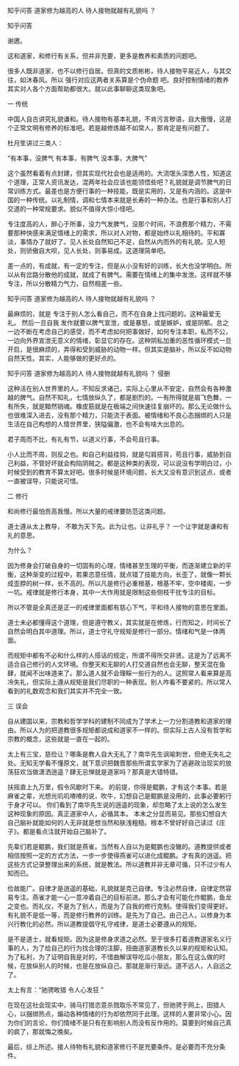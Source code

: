  
 知乎问答 道家修为越高的人 待人接物就越有礼貌吗 ？ 
 
 
 
 
 
 知乎问答 
 
 

 

 谢邀。

 

 这和道家，和修行有关系，但并非充要，更多是教养和素质的问题吧。

 

 很多人既非道家，也不以修行自居。但真的文质彬彬，待人接物平易近人，与其交往，如沐春风。所以 强行对应这两者关系算是个伪命题 吧。良好控制情绪的教养其实对人各个方面帮助都很大。就以此事聊聊这类现象吧。

 

 一 传统 

 

 中国人自古讲究礼貌谦和。待人接物有基本礼貌，不肯污言秽语，自大傲慢，这是个正常文明有修养的标准吧。若是越修炼越不如常人，那肯定是有问题了。

 杜月笙讲过三类人：

 “有本事，没脾气 有本事，有脾气 没本事，大脾气” 

 这个虽然看着有点封建，但其实现代社会也是适用的。大流氓头深悉人性，知道这个道理，正常人资讯发达，混两年社会应该也能领悟些吧？礼貌就是调节脾气的日常训练方式。最差也是方便行事的一种技能，既是实用的，又是有内涵的。这是中国的一种传统。以礼制情，调和七情本来就是长寿的一种办法。也是行事和别人打交道的一种常规要求。貌似不值得大惊小怪吧。

 

 专注度高的人，醉心于所事，没力气发脾气，没那个时间，不浪费那个精力，不需要那种快感来满足情绪上的需求，所以对人对物，都是始终以礼相待的。平和寡淡，事情办了就好了。见人长处自然知己不足，自然从内而外的有礼貌。见人短处，则骄傲自大呗，见人长处，则事易成。这道理简单吧。

 

 差一点的，有成就，有一定的专注，但是从小没有好的训练，长大也没学明白。所以从有岔路分散他的成就，就成了有脾气。需要在情绪上的集中发泄。这样就不够专注，所以分散精力气力，自然相差一些。

 知乎问答 道家修为越高的人 待人接物就越有礼貌吗 ？ 

 

 最麻烦的，就是 专注于别人怎么看自己，而不在自身上找问题的。这种最爱无礼。 然后一旦自我 发作就要以脾气宣泄，或是暴怒，或是嫉妒，或是阴郁。总之一边不断在考虑自己的感受，而不考虑如何把事做好，如何专注本职，私而不公，一边向外界宣泄无意义的情绪，彰显它的存在。这种阴私加重的恶性循环模式一旦开启，是很麻烦的，弄得和受到威胁的动物一样。但其实是脑补，所以反不如动物自然天性。其实，人能够做的更好点的。

 知乎问答 道家修为越高的人 待人接物就越有礼貌吗 ？ 侵删 

 这种活在别人世界里的人。不知反求诸己，实际上心里从不安定，自然会有各种激越的脾气。自然不知礼，七情放纵久了，都是剧烈的。一有所得就是眉飞色舞，一有所失，就是黯然销魂。橡皮筋就是在极端之间快速往复崩坏的。那么无论做什么也很难深入进去，没有那个精力，只能流于表面。被情绪和不良心态捆绑的人只是生活在自己构想的人情世界里，狭隘偏激，也不会有啥大出息的。

 

 君子周而不比，有礼有节，以道义行事，不会苟且行事。

 

 小人比而不周，则反之也。和自己利益挂钩，就是勾肩搭背，苟且行事，威胁到自己利益，不管好坏就会构陷阴贼之。都是这种类的表现，可以说没有学明白过，小时候受到的教育不算太好吧。很多时候是环境问题，长大又没有意识到这点，或者一直被误导，只能说可惜。

 

 二 修行 

 

 和尚修行最怕贡高我慢。所以大量的戒律要防范这类问题。

 

 道士遵从太上教导， 不敢为天下先。此为让也。让非礼乎？ 一个让字就是谦和有礼的意思。

 

 为什么？

 

 因为修身会打破自身的一切固有的心理，情绪甚至生理的平衡，而逐渐建立新的平衡，这种渐变的过程中，若果恣意任情，就点错了技能方向，长歪了，就像一颗长成歪脖的树一样，长不高的。所以凡是修行必重根基，根基不牢，空中楼阁，一步一坑。戒律就是修行本身，其中一大作用就是限制这些侧枝干扰专注的目标。

 

 所以不管是全真还是正一的戒律里面都有慈心下气，平和待人接物的意思在里面。

 

 道士未必都懂得这个道理，但是遵守教义，其实就是在修炼，行而知之，时间长了自然会明白其中道理。所以，道士守礼守规矩是修行一部分。情绪和气是一体两面。

 

 而规矩中都有不必和什么样的人搭话的规定，所谓不得所交非贤。这是为了远离不适合自己修行的人文环境。你整天和无聊的人打交道自然也会无聊，整天混在鱼肆，就闻不出味道来了。那么道人就不会理睬一些行为的人。这照常人看来算是高冷失礼，但实际上遵从规矩是我们尽职的一种表现。别人咋看不要紧的。所以常人看到的礼数观念和我们其实并不完全一致。

 

 三 误会 

 

 自从建国以来，宗教和哲学学科的建制不同成为了学术上一力分割道教和道家的理由。所以人为的把道教很多规矩都说成和道家不一样的。但实际上古人没有哲学和宗教的概念，这些就是一直在一起的。

 

 太上有三宝，慈俭让？哪条是教人自大无礼了？南华先生讽喻刺世，但绝无失礼之处。无知无学看不懂原文，就下意识把魏晋那些所谓玄学家为了逃避政治现实的放荡狂欢当做潇洒逍遥？肆无忌惮就是道家吗？那真是大错特错。

 扶摇直上九万里，假令风歇时下来。 的前提，你得是鲲鹏，才有这个本事。若是麻雀之辈，光想光叽叽喳喳的说，吹牛，幻想自己是鲲鹏是没用的，此事必要躬行于身才可以。 你们看到了南华先生说的逍遥的现象，却忽略了太上说的怎么发生这种现象的原因。真正道家中人，必循其本。 本末之分显而易见。那些幻想自大自己脑补就能如何的人无非就是想当然和肤浅粗糙。根本不曾好好自己读过《庄子》。都是看点注就开始自己脑补了。

 

 先辈们若是鲲鹏，我们就是燕雀。当然有人自以为是鲲鹏也没辙的。道教提供或者相信按照一定的方式方法，一步一步使得燕雀可以进化成鲲鹏。才有真的逍遥。把这些方式记录整理出来的系统，就是教法。所以道教并非无章可循，只不过少有人知而已。

 

 俭故能广。自律才是逍遥的基础，礼貌就是克己自律。专注必然自律，自律定然容易专注。燕雀才能一心一意冲着自己的目标前进。那么才会有可能化作鲲鹏，鱼龙之变也。而礼仪，不是为了别人，而是为了自我的修行克制。使得我们变得更好。有礼貌不是低一等，而是修行教养的训练。是先为了自己。由己己人，以修身为本兴行教化的必然。所以道教提倡守礼守戒律，是道士必要遵从的规矩。

 

 是不是道士，就看规矩。因为这是修身求道之必然。至于很多打着道教道家名义行事的人，为了给自己的行为找合理的注脚，扭曲道家道教长久以来的规矩和认知。为了私利，为了证明自我是对的，不惜曲解误导吃瓜小朋友，那么在这么做的时候，在放纵别人的时候，也是在放纵自己。那就是渐行渐远。道不远人，人自远之了。

 

 太上有言：“驰骋畋猎 令人心发狂 ” 

 

 在现在这社会现实中，骑马打猎恣意杀戮取乐不常见了，但驰骋于网上，田猎人心，以捆绑热点，煽动各种情绪的行为却依然同于此理。这样的人要非常小心。因为你们的言论，你们情绪不是只有在影响别人而没有反作用的。莫要到时候自己真的疯了，那就悔之晚矣。

 

 最后，综上所述。接人待物有礼貌和道家修行不是充要条件。是必要而不充分条件。 